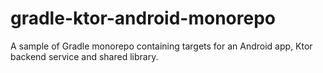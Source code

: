 # gradle-ktor-android-monorepo
A sample of Gradle monorepo containing targets for an Android app, Ktor backend service and shared library.
